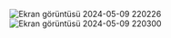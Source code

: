 ![Ekran görüntüsü 2024-05-09 220226](https://github.com/MertOzturk06/Framework-Cods/assets/158810197/f01ff9af-65f8-4811-8deb-1a525e007474)
![Ekran görüntüsü 2024-05-09 220300](https://github.com/MertOzturk06/Framework-Cods/assets/158810197/3b59fa15-d6bf-4821-9088-d25fe456b54b)
